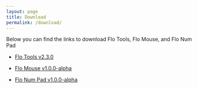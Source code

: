 ```yaml
---
layout: page
title: Download
permalink: /download/
---
```


<p>Below you can find the links to download Flo Tools, Flo Mouse, and Flo Num Pad</p>

* <a href="https://github.com/flotools/flotools/archive/v2.3.0.zip" onclick="trackLink('Flo Tools 2.3.0', 'Download', 'https://github.com/flotools/flotools/archive/v2.3.0.zip'); return false;">Flo Tools v2.3.0</a>

* <a href="https://github.com/flotools/Flo-Mouse/archive/v1.0.0-alpha.zip" onclick="trackLink('Flo Mouse 1.0.0-alpha', 'Download', 'https://github.com/flotools/Flo-Mouse/archive/v1.0.0-alpha.zip'); return false;">Flo Mouse v1.0.0-alpha</a>

* <a href="https://github.com/flotools/Flo-Num-Pad/archive/v1.0.0-alpha.zip" onclick="trackLink('Flo Num Pad 1.0.0-alpha', 'Download', 'https://github.com/flotools/Flo-Num-Pad/archive/v1.0.0-alpha.zip'); return false;">Flo Num Pad v1.0.0-alpha</a>